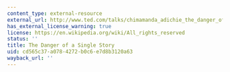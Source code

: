 ```yaml
---
content_type: external-resource
external_url: http://www.ted.com/talks/chimamanda_adichie_the_danger_of_a_single_story
has_external_license_warning: true
license: https://en.wikipedia.org/wiki/All_rights_reserved
status: ''
title: The Danger of a Single Story
uid: cd565c37-a078-4272-b0c6-e7d8b3120a63
wayback_url: ''
---
```

